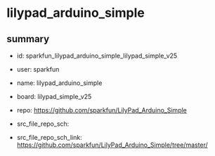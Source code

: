 # lilypad_arduino_simple
 
## summary 
* id: sparkfun_lilypad_arduino_simple_lilypad_simple_v25
* user: sparkfun
* name: lilypad_arduino_simple
* board: lilypad_simple_v25
* repo: https://github.com/sparkfun/LilyPad_Arduino_Simple



* src_file_repo_sch: 
* src_file_repo_sch_link: https://github.com/sparkfun/LilyPad_Arduino_Simple/tree/master/




